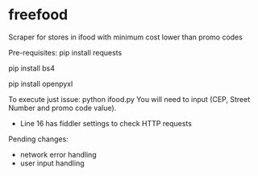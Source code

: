 # freefood
Scraper for stores in ifood with minimum cost lower than promo codes

Pre-requisites:
pip install requests

pip install bs4

pip install openpyxl



To execute just issue: python ifood.py
You will need to input (CEP, Street Number and promo code value).

- Line 16 has fiddler settings to check HTTP requests


Pending changes:
- network error handling
- user input handling

